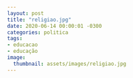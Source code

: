 ```yaml
---
layout: post
title: "religiao.jpg"
date: 2020-06-14 00:00:01 -0300
categories: politica
tags:
- educacao
- educação
image: 
  thumbnail: assets/images/religiao.jpg
---
```


